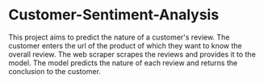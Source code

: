 # Customer-Sentiment-Analysis
This project aims to predict the nature of a customer's review.
The customer enters the url of the product of which they want to know the overall review.
The web scraper scrapes the reviews and provides it to the model.
The model predicts the nature of each review and returns the conclusion to the customer.
